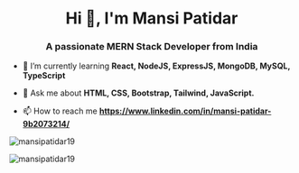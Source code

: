 <h1 align="center">Hi 👋, I'm Mansi Patidar</h1>
<h3 align="center">A passionate MERN Stack Developer from India</h3>

- 🌱 I’m currently learning **React, NodeJS, ExpressJS, MongoDB, MySQL, TypeScript**

- 💬 Ask me about **HTML, CSS, Bootstrap, Tailwind, JavaScript.**

- 📫 How to reach me **https://www.linkedin.com/in/mansi-patidar-9b2073214/**

<p><img align="center" src="https://github-readme-stats.vercel.app/api/top-langs?username=mansipatidar19&show_icons=true&locale=en&layout=compact" alt="mansipatidar19" /></p>

<p><img align="center" src="https://github-readme-streak-stats.herokuapp.com/?user=mansipatidar19&" alt="mansipatidar19" /></p>
